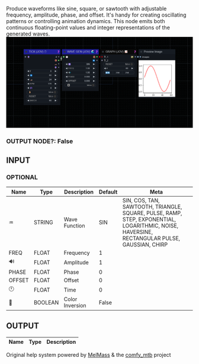   
Produce waveforms like sine, square, or sawtooth with adjustable frequency, amplitude, phase, and offset. It's handy for creating oscillating patterns or controlling animation dynamics. This node emits both continuous floating-point values and integer representations of the generated waves.  
![WAVE GEN](https://raw.githubusercontent.com/Amorano/Jovimetrix-examples/master/node/WAVE%20GEN/WAVE%20GEN.png)
### OUTPUT NODE?: False
INPUT
-----
### OPTIONAL
| Name | Type | Description | Default | Meta |
| --- | --- | --- | --- | --- |
| ♒ | STRING | Wave Function | SIN | SIN, COS, TAN, SAWTOOTH, TRIANGLE, SQUARE, PULSE, RAMP, STEP, EXPONENTIAL, LOGARITHMIC, NOISE, HAVERSINE, RECTANGULAR PULSE, GAUSSIAN, CHIRP |
| FREQ | FLOAT | Frequency | 1 |  |
| 🔊 | FLOAT | Amplitude | 1 |  |
| PHASE | FLOAT | Phase | 0 |  |
| OFFSET | FLOAT | Offset | 0 |  |
| 🕛 | FLOAT | Time | 0 |  |
| 🔳 | BOOLEAN | Color Inversion | False |  |
OUTPUT
------
| Name | Type | Description |
| --- | --- | --- |
Original help system powered by [MelMass](https://github.com/melMass) & the [comfy\_mtb](https://github.com/melMass/comfy_mtb) project